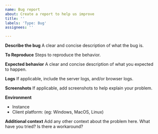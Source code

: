 ```yaml
---
name: Bug report
about: Create a report to help us improve
title: ''
labels: 'Type: Bug'
assignees: ''

---
```


<!--
**Important**: This is a public repository. Anyone in the world can see what's posted here. If you are posting screenshots or log files, please **carefully examine them for** the presence of any kind of **protected health information** (PHI). Images or logs containing PHI _must_ be posted in fully-redacted form, with no visible PHI.
-->

**Describe the bug**
A clear and concise description of what the bug is.

**To Reproduce**
Steps to reproduce the behavior.

**Expected behavior**
A clear and concise description of what you expected to happen.

**Logs**
If applicable, include the server logs, and/or browser logs.

**Screenshots**
If applicable, add screenshots to help explain your problem.

**Environment**
- Instance
- Client platform: (eg: Windows, MacOS, Linux)

**Additional context**
Add any other context about the problem here. What have you tried? Is there a workaround?

